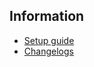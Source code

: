 ## Information
* [Setup guide](/kiragame/guide/nds)
* [Changelogs](https://github.com/AGTTeam/KiraGameData/releases)
